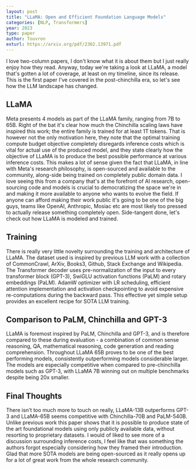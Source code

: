 ```yaml
---
layout: post
title: "LLaMA: Open and Efficient Foundation Language Models"
categories: [NLP, Transformers]
year: 2023
type: paper
author: Touvron
exturl: https://arxiv.org/pdf/2302.13971.pdf
---
```

I love two-column papers, I don't know what it is about them but I just really enjoy how they read. Anyway, today we're taking a look at LLaMA, a model that's gotten a lot of coverage, at least on my timeline, since its release. This is the first paper I've covered in the post-chinchilla era, so let's see how the LLM landscape has changed.

## LLaMA
Meta presents 4 models as part of the LLaMA family, ranging from 7B to 65B. Right of the bat it's clear how much the Chinchilla scaling laws have inspired this work; the entire family is trained for at least 1T tokens. That is however not the only motivation here, they note that the optimal training compute budget objective completely disregards inference costs which is vital for actual use of the produced model, and they state clearly how the objective of LLaMA is to produce the best possible performance at various inference costs. This makes a lot of sense given the fact that LLaMA, in line with Meta's research philosophy, is open-sourced and available to the community, along-side being trained on completely public domain data. I love seeing this from a company that's at the forefront of AI research, open-sourcing code and models is crucial to democratizing the space we're in and making it more available to anyone who wants to evolve the field. If anyone can afford making their work public it's going to be one of the big guys, teams like OpenAI, Anthropic, Mosiac etc are most likely too pressed to actually release something completely open. Side-tangent done, let's check out how LLaMA is modeled and trained.

## Training
There is really very little novelty surrounding the training and architecture of LLaMA. The dataset used is inspired by previous LLM work with a collection of CommonCrawl, ArXiv, Books3, Github, Stack Exchange and Wikipedia. The Transformer decoder uses pre-normalization of the input to every transformer block (GPT-3), SwiGLU activation functions (PaLM) and rotary embeddings (PaLM). AdamW optimizer with LR scheduling, efficient attention implementation and activation checkpointing to avoid expensive re-computations during the backward pass. This effective yet simple setup provides an excellent recipe for SOTA LLM training. 

## Comparison to PaLM, Chinchilla and GPT-3
LLaMA is foremost inspired by PaLM, Chinchilla and GPT-3, and is therefore compared to these during evaluation - a combination of common sense reasoning, QA, mathematical reasoning, code generation and reading comprehension. Throughout LLaMA 65B proves to be one of the best performing models, consistently outperforming models considerable larger. The models are especially competitive when compared to pre-chinchilla models such as GPT-3, with LLaMA 7B winning out on multiple benchmarks despite being 20x smaller.

## Final Thoughts
There isn't too much more to touch on really, LLaMA-13B outperforms GPT-3 and LLaMA-65B seems competitive with Chinchilla-70B and PaLM-540B. Unlike previous work this paper shows that it is possible to produce state of the art foundational models using only publicly available data, without resorting to proprietary datasets. I would of liked to see more of a discussion surrounding inference costs, I feel like that was something the authors forgot especially considering how they framed their introduction. Glad that more SOTA models are being open-sourced as it really opens up for a lot of great work from the whole research community.

